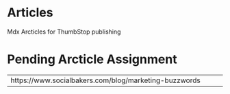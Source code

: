 # Articles
Mdx Arcticles for ThumbStop publishing

<h1> Pending Arcticle Assignment</h1>
<table>
<tr>
<td width="33%">
https://www.socialbakers.com/blog/marketing-buzzwords
</td>
</tr>
</table>

